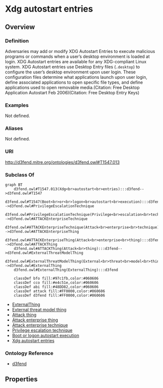 # Xdg autostart entries

## Overview

### Definition
Adversaries may add or modify XDG Autostart Entries to execute malicious programs or commands when a user’s desktop environment is loaded at login. XDG Autostart entries are available for any XDG-compliant Linux system. XDG Autostart entries use Desktop Entry files (`.desktop`) to configure the user’s desktop environment upon user login. These configuration files determine what applications launch upon user login, define associated applications to open specific file types, and define applications used to open removable media.(Citation: Free Desktop Application Autostart Feb 2006)(Citation: Free Desktop Entry Keys)

### Examples
Not defined.

### Aliases
Not defined.

### URI
http://d3fend.mitre.org/ontologies/d3fend.owl#T1547.013

### Subclass Of
```mermaid
graph BT
    d3fend.owl#T1547.013(Xdg<br>autostart<br>entries):::d3fend-->d3fend.owl#T1547
    d3fend.owl#T1547(Boot<br>or<br>logon<br>autostart<br>execution):::d3fend-->d3fend.owl#PrivilegeEscalationTechnique
    d3fend.owl#PrivilegeEscalationTechnique(Privilege<br>escalation<br>technique):::d3fend-->d3fend.owl#ATTACKEnterpriseTechnique
    d3fend.owl#ATTACKEnterpriseTechnique(Attack<br>enterprise<br>technique):::d3fend-->d3fend.owl#ATTACKEnterpriseThing
    d3fend.owl#ATTACKEnterpriseThing(Attack<br>enterprise<br>thing):::d3fend-->d3fend.owl#ATTACKThing
    d3fend.owl#ATTACKThing(Attack<br>thing):::d3fend-->d3fend.owl#ExternalThreatModelThing
    d3fend.owl#ExternalThreatModelThing(External<br>threat<br>model<br>thing):::d3fend-->d3fend.owl#ExternalThing
    d3fend.owl#ExternalThing(ExternalThing):::d3fend
    
    classDef bfo fill:#97c1fb,color:#060606
    classDef cco fill:#e4c51e,color:#060606
    classDef abi fill:#48DD82,color:#060606
    classDef attack fill:#FF0000,color:#060606
    classDef d3fend fill:#FF0000,color:#060606
```

- [ExternalThing](/docs/ontology/reference/model/ExternalThing/ExternalThing.md)
- [External threat model thing](/docs/ontology/reference/model/ExternalThing/External%20threat%20model%20thing/External%20threat%20model%20thing.md)
- [Attack thing](/docs/ontology/reference/model/ExternalThing/External%20threat%20model%20thing/Attack%20thing/Attack%20thing.md)
- [Attack enterprise thing](/docs/ontology/reference/model/ExternalThing/External%20threat%20model%20thing/Attack%20thing/Attack%20enterprise%20thing/Attack%20enterprise%20thing.md)
- [Attack enterprise technique](/docs/ontology/reference/model/ExternalThing/External%20threat%20model%20thing/Attack%20thing/Attack%20enterprise%20thing/Attack%20enterprise%20technique/Attack%20enterprise%20technique.md)
- [Privilege escalation technique](/docs/ontology/reference/model/ExternalThing/External%20threat%20model%20thing/Attack%20thing/Attack%20enterprise%20thing/Attack%20enterprise%20technique/Privilege%20escalation%20technique/Privilege%20escalation%20technique.md)
- [Boot or logon autostart execution](/docs/ontology/reference/model/ExternalThing/External%20threat%20model%20thing/Attack%20thing/Attack%20enterprise%20thing/Attack%20enterprise%20technique/Privilege%20escalation%20technique/Boot%20or%20logon%20autostart%20execution/Boot%20or%20logon%20autostart%20execution.md)
- [Xdg autostart entries](/docs/ontology/reference/model/ExternalThing/External%20threat%20model%20thing/Attack%20thing/Attack%20enterprise%20thing/Attack%20enterprise%20technique/Privilege%20escalation%20technique/Boot%20or%20logon%20autostart%20execution/Xdg%20autostart%20entries/Xdg%20autostart%20entries.md)


### Ontology Reference
- [d3fend](http://d3fend.mitre.org/ontologies/d3fend.owl#)

## Properties
